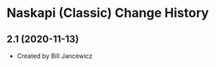 Naskapi (Classic) Change History
====================

2.1 (2020-11-13)
----------------
* Created by Bill Jancewicz
